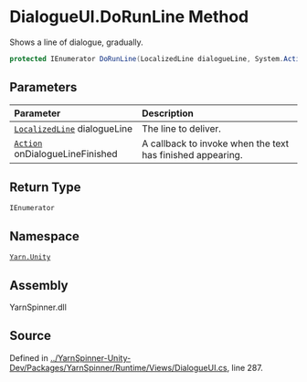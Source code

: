 <!-- This file was generated by a tool. Do not edit this file by hand. -->

# DialogueUI.DoRunLine Method

Shows a line of dialogue, gradually.


```csharp
protected IEnumerator DoRunLine(LocalizedLine dialogueLine, System.Action onDialogueLineFinished)
```

## Parameters
|Parameter|Description|
|:---|:---|
|[`LocalizedLine`](/api/csharp/yarn.unity/localizedline.md) dialogueLine|The line to deliver.|
|[`Action`](https://docs.microsoft.com/dotnet/api/System.Action) onDialogueLineFinished|A callback to invoke when the text has finished appearing.|
## Return Type
`IEnumerator`


## Namespace
[`Yarn.Unity`](/api/csharp/yarn.unity/README.md)

## Assembly
YarnSpinner.dll

## Source
Defined in [../YarnSpinner-Unity-Dev/Packages/YarnSpinner/Runtime/Views/DialogueUI.cs](https://github.com/YarnSpinnerTool/YarnSpinner-Unity//blob/develop/Runtime/Views/DialogueUI.cs#L287), line 287.

